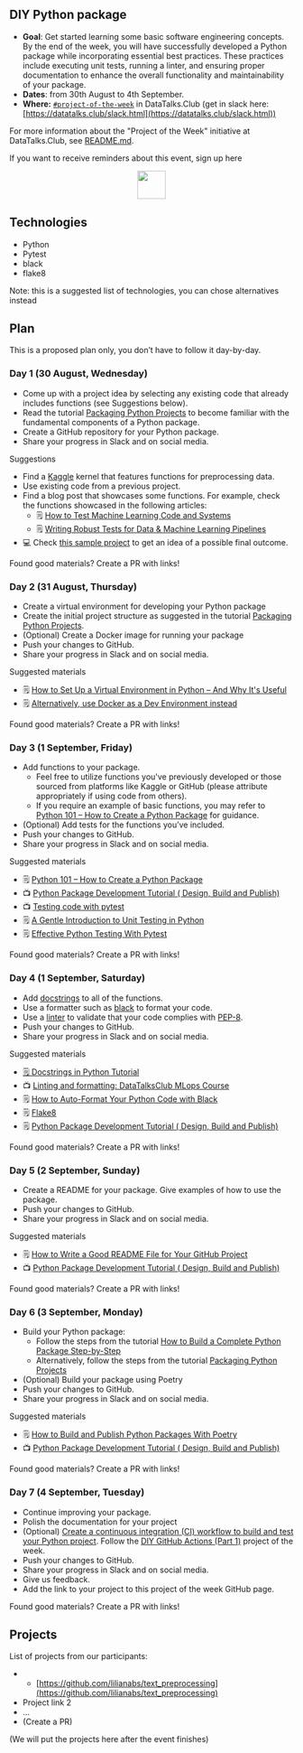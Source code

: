 ## DIY Python package

* **Goal**: Get started learning some basic software engineering concepts. By the end of the week, you will have successfully developed a Python package while incorporating essential best practices. These practices include executing unit tests, running a linter, and ensuring proper documentation to enhance the overall functionality and maintainability of your package.
* **Dates**: from 30th August to 4th September.
* **Where:** [`#project-of-the-week`](https://app.slack.com/client/T01ATQK62F8/C02BP4FQH36) in DataTalks.Club (get in slack here: [https://datatalks.club/slack.html](https://datatalks.club/slack.html))

For more information about the "Project of the Week" initiative
at DataTalks.Club, see [README.md](README.md).

If you want to receive reminders about this event, sign up here

<p align="center">
  <a href="TODO"><img src="https://user-images.githubusercontent.com/875246/185755203-17945fd1-6b64-46f2-8377-1011dcb1a444.png" height="50" /></a>
</p>


## Technologies 

* Python
* Pytest
* black
* flake8

Note: this is a suggested list of technologies, you can chose
alternatives instead

## Plan

This is a proposed plan only, you don’t have to follow it day-by-day.

### Day 1 (30 August, Wednesday)
* Come up with a project idea by selecting any existing code that already includes functions (see Suggestions below).
* Read the tutorial [Packaging Python Projects](https://packaging.python.org/en/latest/tutorials/packaging-projects/#packaging-python-projects) to become familiar with the fundamental components of a Python package.
* Create a GitHub repository for your Python package.
* Share your progress in Slack and on social media.

Suggestions

* Find a [Kaggle](https://www.kaggle.com/) kernel that features functions for preprocessing data.
* Use existing code from a previous project.
* Find a blog post that showcases some functions. For example, check the functions showcased in the following articles:
    * 🗒️ [How to Test Machine Learning Code and Systems](https://eugeneyan.com/writing/testing-ml/)
    * 🗒️ [Writing Robust Tests for Data & Machine Learning Pipelines](https://eugeneyan.com/writing/testing-pipelines/)
* 💻 Check [this sample project](https://github.com/lilianabs/text_preprocessing) to get an idea of a possible final outcome.

Found good materials? Create a PR with links!

### Day 2 (31 August, Thursday)
* Create a virtual environment for developing your Python package
* Create the initial project structure as suggested in the tutorial [Packaging Python Projects](https://packaging.python.org/en/latest/tutorials/packaging-projects/#packaging-python-projects).
* (Optional) Create a Docker image for running your package
* Push your changes to GitHub.
* Share your progress in Slack and on social media.

Suggested materials

* 🗒️ [How to Set Up a Virtual Environment in Python – And Why It's Useful](https://www.freecodecamp.org/news/how-to-setup-virtual-environments-in-python/)
* 🗒️ [Alternatively, use Docker as a Dev Environment instead](https://eugeneyan.com/writing/setting-up-python-project-for-automation-and-collaboration/#alternatively-use-docker-as-a-dev-environment-instead)

Found good materials? Create a PR with links!

### Day 3 (1 September, Friday)

* Add functions to your package.
    * Feel free to utilize functions you've previously developed or those sourced from platforms like Kaggle or GitHub (please attribute appropriately if using code from others).
    * If you require an example of basic functions, you may refer to [Python 101 – How to Create a Python Package](https://www.blog.pythonlibrary.org/2021/09/23/python-101-how-to-create-a-python-package/) for guidance.
* (Optional) Add tests for the functions you’ve included.
* Push your changes to GitHub.
* Share your progress in Slack and on social media.

Suggested materials

* 🗒️ [Python 101 – How to Create a Python Package](https://www.blog.pythonlibrary.org/2021/09/23/python-101-how-to-create-a-python-package/)
* 📺 [Python Package Development Tutorial ( Design, Build and Publish)](https://www.youtube.com/watch?v=ueuLe4PipiI)
* 📺 [Testing code with pytest](https://www.youtube.com/watch?v=CJp1eFQP5nk&list=PL3MmuxUbc_hIUISrluw_A7wDSmfOhErJK)
* 🗒️ [A Gentle Introduction to Unit Testing in Python](https://machinelearningmastery.com/a-gentle-introduction-to-unit-testing-in-python/)
* 🗒️ [Effective Python Testing With Pytest](https://realpython.com/pytest-python-testing/)

Found good materials? Create a PR with links!

### Day 4 (1 September, Saturday)

* Add [docstrings](https://peps.python.org/pep-0257/) to all of the functions.
* Use a formatter such as [black](https://github.com/psf/black) to format your code.
* Use a [linter](https://en.wikipedia.org/wiki/Lint_(software)) to validate that your code complies with [PEP-8](https://peps.python.org/pep-0008/).
* Push your changes to GitHub.
* Share your progress in Slack and on social media.

Suggested materials

* [🗒️ Docstrings in Python Tutorial](https://www.datacamp.com/tutorial/docstrings-python)
* 📺 [Linting and formatting: DataTalksClub MLops Course](https://www.youtube.com/watch?v=uImvWE-iSDQ&list=PL3MmuxUbc_hIUISrluw_A7wDSmfOhErJK)
* 🗒️ [How to Auto-Format Your Python Code with Black](https://www.freecodecamp.org/news/auto-format-your-python-code-with-black/)
* 🗒️ [Flake8](https://flake8.pycqa.org/en/latest/index.html#quickstart)
* 🗒️ [Python Package Development Tutorial ( Design, Build and Publish)](https://www.youtube.com/watch?v=ueuLe4PipiI)

Found good materials? Create a PR with links!

### Day 5 (2 September, Sunday)

* Create a README for your package. Give examples of how to use the package.
* Push your changes to GitHub.
* Share your progress in Slack and on social media.

Suggested materials

* 🗒️ [How to Write a Good README File for Your GitHub Project](https://www.freecodecamp.org/news/how-to-write-a-good-readme-file/)
* 📺 [Python Package Development Tutorial ( Design, Build and Publish)](https://www.youtube.com/watch?v=ueuLe4PipiI)

Found good materials? Create a PR with links!

### Day 6 (3 September, Monday)

* Build your Python package:
    * Follow the steps from the tutorial [How to Build a Complete Python Package Step-by-Step](https://www.youtube.com/watch?v=5KEObONUkik)
    * Alternatively, follow the steps from the tutorial [Packaging Python Projects](https://packaging.python.org/en/latest/tutorials/packaging-projects/#packaging-python-projects)
* (Optional) Build your package using Poetry
* Push your changes to GitHub.
* Share your progress in Slack and on social media.

Suggested materials

* 🗒️ [How to Build and Publish Python Packages With Poetry](https://www.freecodecamp.org/news/how-to-build-and-publish-python-packages-with-poetry/)
* 📺 [Python Package Development Tutorial ( Design, Build and Publish)](https://www.youtube.com/watch?v=ueuLe4PipiI)

Found good materials? Create a PR with links!

### Day 7 (4 September, Tuesday)

* Continue improving your package.
* Polish the documentation for your project
* (Optional) [Create a continuous integration (CI) workflow to build and test your Python project](https://docs.github.com/en/actions/automating-builds-and-tests/building-and-testing-python). Follow the [DIY GitHub Actions (Part 1)](https://github.com/DataTalksClub/project-of-the-week/blob/main/2023-01-11-github_actions-1.md) project of the week.
* Push your changes to GitHub.
* Share your progress in Slack and on social media.
* Give us feedback.
* Add the link to your project to this project of the week GitHub page.

Found good materials? Create a PR with links!

## Projects

List of projects from our participants:

* * [https://github.com/lilianabs/text_preprocessing](https://github.com/lilianabs/text_preprocessing)
* Project link 2
* ...
* (Create a PR)

(We will put the projects here after the event finishes)
